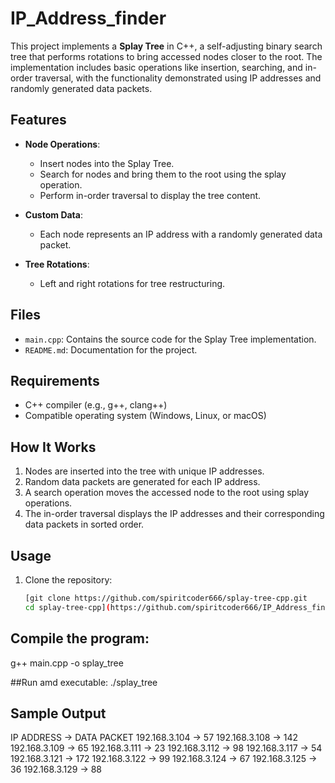 # IP_Address_finder

This project implements a **Splay Tree** in C++, a self-adjusting binary search tree that performs rotations to bring accessed nodes closer to the root. The implementation includes basic operations like insertion, searching, and in-order traversal, with the functionality demonstrated using IP addresses and randomly generated data packets.

## Features

- **Node Operations**:
  - Insert nodes into the Splay Tree.
  - Search for nodes and bring them to the root using the splay operation.
  - Perform in-order traversal to display the tree content.

- **Custom Data**:
  - Each node represents an IP address with a randomly generated data packet.

- **Tree Rotations**:
  - Left and right rotations for tree restructuring.

## Files

- `main.cpp`: Contains the source code for the Splay Tree implementation.
- `README.md`: Documentation for the project.

## Requirements

- C++ compiler (e.g., g++, clang++)
- Compatible operating system (Windows, Linux, or macOS)

## How It Works

1. Nodes are inserted into the tree with unique IP addresses.
2. Random data packets are generated for each IP address.
3. A search operation moves the accessed node to the root using splay operations.
4. The in-order traversal displays the IP addresses and their corresponding data packets in sorted order.

## Usage

1. Clone the repository:
   ```bash
   [git clone https://github.com/spiritcoder666/splay-tree-cpp.git
   cd splay-tree-cpp](https://github.com/spiritcoder666/IP_Address_finder.git)
 ## Compile the program:
 g++ main.cpp -o splay_tree

##Run amd executable:
./splay_tree

## Sample Output
IP ADDRESS -> DATA PACKET
192.168.3.104 -> 57
192.168.3.108 -> 142
192.168.3.109 -> 65
192.168.3.111 -> 23
192.168.3.112 -> 98
192.168.3.117 -> 54
192.168.3.121 -> 172
192.168.3.122 -> 99
192.168.3.124 -> 67
192.168.3.125 -> 36
192.168.3.129 -> 88

 
 

